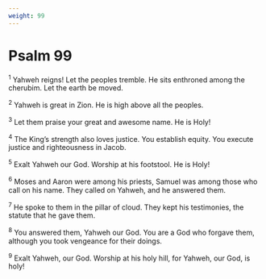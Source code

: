 ```yaml
---
weight: 99
---
```


# Psalm 99

<sup>1</sup> Yahweh reigns! Let the peoples tremble. He sits enthroned among the cherubim. Let the earth be moved. 

<sup>2</sup> Yahweh is great in Zion. He is high above all the peoples. 

<sup>3</sup> Let them praise your great and awesome name. He is Holy! 

<sup>4</sup> The King’s strength also loves justice. You establish equity. You execute justice and righteousness in Jacob. 

<sup>5</sup> Exalt Yahweh our God. Worship at his footstool. He is Holy! 

<sup>6</sup> Moses and Aaron were among his priests, Samuel was among those who call on his name. They called on Yahweh, and he answered them. 

<sup>7</sup> He spoke to them in the pillar of cloud. They kept his testimonies, the statute that he gave them. 

<sup>8</sup> You answered them, Yahweh our God. You are a God who forgave them, although you took vengeance for their doings. 

<sup>9</sup> Exalt Yahweh, our God. Worship at his holy hill, for Yahweh, our God, is holy! 



